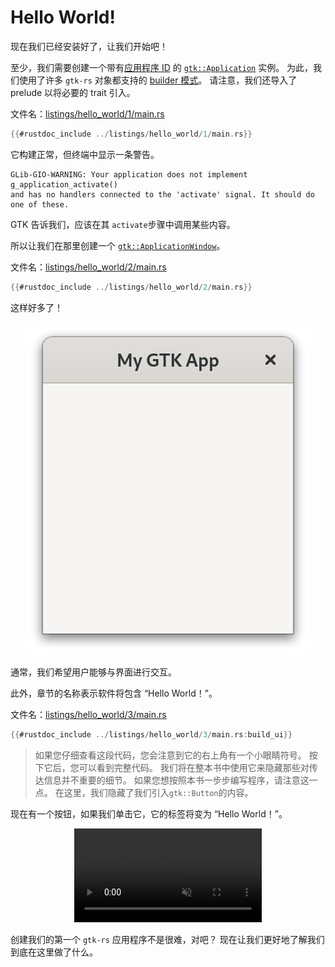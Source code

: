 # Hello World!

现在我们已经安装好了，让我们开始吧！

至少，我们需要创建一个带有[应用程序 ID](https://developer.gnome.org/documentation/tutorials/application-id.html) 的 [`gtk::Application`](https://gtk-rs.org/gtk4-rs/stable/latest/docs/gtk4/struct.Application.html) 实例。 为此，我们使用了许多 `gtk-rs` 对象都支持的 [builder 模式](https://rust-unofficial.github.io/patterns/patterns/creational/builder.html)。 请注意，我们还导入了 prelude 以将必要的 trait 引入。

文件名：<a class=file-link href="https://github.com/gtk-rs/gtk4-rs/blob/master/book/listings/hello_world/1/main.rs">listings/hello_world/1/main.rs</a>

```rust
{{#rustdoc_include ../listings/hello_world/1/main.rs}}
```

它构建正常，但终端中显示一条警告。

```
GLib-GIO-WARNING: Your application does not implement g_application_activate()
and has no handlers connected to the 'activate' signal. It should do one of these.
```

GTK 告诉我们，应该在其 `activate`步骤中调用某些内容。

所以让我们在那里创建一个 [`gtk::ApplicationWindow`](https://gtk-rs.org/gtk4-rs/stable/latest/docs/gtk4/struct.ApplicationWindow.html)。

文件名：<a class=file-link href="https://github.com/gtk-rs/gtk4-rs/blob/master/book/listings/hello_world/2/main.rs">listings/hello_world/2/main.rs</a>

```rust
{{#rustdoc_include ../listings/hello_world/2/main.rs}}
```
这样好多了！

<div style="text-align:center"><img src="img/hello_world_empty.png" alt="An empty window with a header bar with label 'My GTK App'"/></div>

通常，我们希望用户能够与界面进行交互。 

此外，章节的名称表示软件将包含 “Hello World！”。

文件名：<a class=file-link href="https://github.com/gtk-rs/gtk4-rs/blob/master/book/listings/hello_world/3/main.rs">listings/hello_world/3/main.rs</a>

```rust
{{#rustdoc_include ../listings/hello_world/3/main.rs:build_ui}}
```

> 如果您仔细查看这段代码，您会注意到它的右上角有一个小眼睛符号。 按下它后，您可以看到完整代码。 我们将在整本书中使用它来隐藏那些对传达信息并不重要的细节。 如果您想按照本书一步步编写程序，请注意这一点。 在这里，我们隐藏了我们引入`gtk::Button`的内容。

现在有一个按钮，如果我们单击它，它的标签将变为 “Hello World！”。

<div style="text-align:center">
 <video autoplay muted loop>
  <source src="vid/hello_world_button.webm" type="video/webm">
  <p>A video which shows that pressing on the button changes it's label</p>
 </video>
</div>

创建我们的第一个 `gtk-rs` 应用程序不是很难，对吧？ 现在让我们更好地了解我们到底在这里做了什么。

